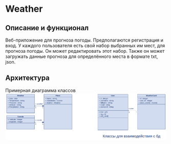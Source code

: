 # Weather
## Описание и функционал
Веб-приложение для прогноза погоды. Предполагаются регистрация и вход. У каждого пользователя есть свой набор выбранных им мест, для прогноза погоды. Он может редактировать этот набор. Также он может загружать данные прогноза для определённого места в формате txt, json. 
## Архитектура
Примерная диаграмма классов
![weather class diagram](https://github.com/artlvruran/WeatherWeb/blob/documentation/diagrams/weather%20Class%20diagram.png)

